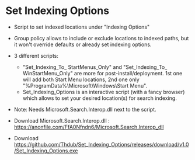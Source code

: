 # Set Indexing Options
- Script to set indexed locations under "Indexing Options"
- Group policy allows to include or exclude locations to indexed paths, but it won't override defaults or already set indexing options. 
- 3 different scripts:
  - "Set_Indexing_To_ StartMenus_Only" and "Set_Indexing_To_ WinStartMenu_Only" are more for post-install/deployment. 1st one will add both Start Menu locations, 2nd one only "%ProgramData%\Microsoft\Windows\Start Menu". 
  - Set_Indexing_Options is an interactive script (with a fancy browser) which allows to set your desired location(s) for search
  indexing.
  
- Note: Needs Microsoft.Search.Interop.dll next to the script.
- Download Microsoft.Search.Interop.dll : https://anonfile.com/FfA0Nfndn6/Microsoft.Search.Interop_dll
- Download https://github.com/Thdub/Set_Indexing_Options/releases/download/v1.0/Set_Indexing_Options.exe
